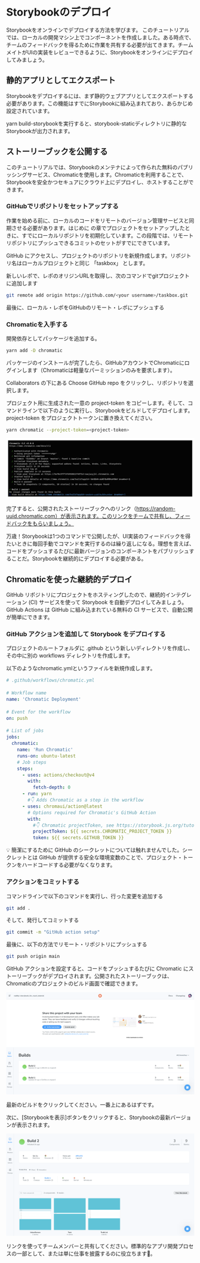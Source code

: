 # Storybookのデプロイ
Storybookをオンラインでデプロイする方法を学びます。
このチュートリアルでは、ローカルの開発マシン上でコンポーネントを作成しました。ある時点で、チームのフィードバックを得るために作業を共有する必要が出てきます。チームメイトがUIの実装をレビューできるように、Storybookをオンラインにデプロイしてみましょう。

## 静的アプリとしてエクスポート
Storybookをデプロイするには、まず静的ウェブアプリとしてエクスポートする必要があります。この機能はすでにStorybookに組み込まれており、あらかじめ設定されています。

yarn build-storybookを実行すると、storybook-staticディレクトリに静的なStorybookが出力されます。

## ストーリーブックを公開する
このチュートリアルでは、Storybookのメンテナによって作られた無料のパブリッシングサービス、Chromaticを使用します。Chromaticを利用することで、Storybookを安全かつセキュアにクラウド上にデプロイし、ホストすることができます。

### GitHubでリポジトリをセットアップする
作業を始める前に、ローカルのコードをリモートのバージョン管理サービスと同期させる必要があります。はじめに の章でプロジェクトをセットアップしたときに、すでにローカルリポジトリを初期化しています。この段階では、リモートリポジトリにプッシュできるコミットのセットがすでにできています。

GitHub にアクセスし、プロジェクトのリポジトリを新規作成します。リポジトリ名はローカルプロジェクトと同じ 「taskbox」 とします。

新しいレポで、レポのオリジンURLを取得し、次のコマンドでgitプロジェクトに追加します

```bash
git remote add origin https://github.com/<your username>/taskbox.git
```

最後に、ローカル・レポをGitHubのリモート・レポにプッシュする

### Chromaticを入手する
開発依存としてパッケージを追加する。

```bash
yarn add -D chromatic
```

パッケージのインストールが完了したら、GitHubアカウントでChromaticにログインします（Chromaticは軽量なパーミッションのみを要求します）。

Collaborators の下にある Choose GitHub repo をクリックし、リポジトリを選択します。

プロジェクト用に生成された一意の project-token をコピーします。そして、コマンドラインで以下のように実行し、Storybookをビルドしてデプロイします。project-token をプロジェクトトークンに置き換えてください。

```bash
yarn chromatic --project-token=<project-token>
```

![alt text](../images/image11.png)

完了すると、公開されたストーリーブックへのリンク（https://random-uuid.chromatic.com）が表示されます。このリンクをチームで共有し、フィードバックをもらいましょう。

万歳！Storybookは1つのコマンドで公開したが、UI実装のフィードバックを得たいときに毎回手動でコマンドを実行するのは繰り返しになる。理想を言えば、コードをプッシュするたびに最新バージョンのコンポーネントをパブリッシュすることだ。Storybookを継続的にデプロイする必要がある。

## Chromaticを使った継続的デプロイ
GitHub リポジトリにプロジェクトをホスティングしたので、継続的インテグレーション (CI) サービスを使って Storybook を自動デプロイしてみましょう。GitHub Actions は GitHub に組み込まれている無料の CI サービスで、自動公開が簡単にできます。

### GitHub アクションを追加して Storybook をデプロイする
プロジェクトのルートフォルダに .github という新しいディレクトリを作成し、その中に別の workflows ディレクトリを作成します。

以下のようなchromatic.ymlというファイルを新規作成します。

```yml
# .github/workflows/chromatic.yml

# Workflow name
name: 'Chromatic Deployment'

# Event for the workflow
on: push

# List of jobs
jobs:
  chromatic:
    name: 'Run Chromatic'
    runs-on: ubuntu-latest
    # Job steps
    steps:
      - uses: actions/checkout@v4
        with:
          fetch-depth: 0
      - run: yarn
        #👇 Adds Chromatic as a step in the workflow
      - uses: chromaui/action@latest
        # Options required for Chromatic's GitHub Action
        with:
          #👇 Chromatic projectToken, see https://storybook.js.org/tutorials/intro-to-storybook/react/en/deploy/ to obtain it
          projectToken: ${{ secrets.CHROMATIC_PROJECT_TOKEN }}
          token: ${{ secrets.GITHUB_TOKEN }}
```

💡 簡潔にするために GitHub のシークレットについては触れませんでした。シークレットとは GitHub が提供する安全な環境変数のことで、プロジェクト・トークンをハードコードする必要がなくなります。

### アクションをコミットする
コマンドラインで以下のコマンドを実行し、行った変更を追加する

```bash
git add .
```

そして、発行してコミットする

```bash
git commit -m "GitHub action setup"
```

最後に、以下の方法でリモート・リポジトリにプッシュする

```bash
git push origin main
```

GitHub アクションを設定すると、コードをプッシュするたびに Chromatic にストーリーブックがデプロイされます。公開されたストーリーブックは、Chromaticのプロジェクトのビルド画面で確認できます。

![alt text](../images/image12.png)

最新のビルドをクリックしてください。一番上にあるはずです。

次に、[Storybookを表示]ボタンをクリックすると、Storybookの最新バージョンが表示されます。

![alt text](../images/image13.png)

リンクを使ってチームメンバーと共有してください。標準的なアプリ開発プロセスの一部として、または単に仕事を披露するのに役立ちます💅。
